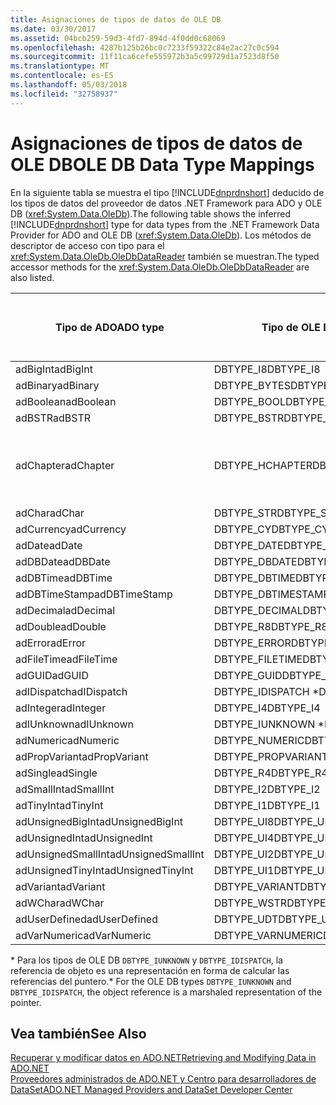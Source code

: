 ```yaml
---
title: Asignaciones de tipos de datos de OLE DB
ms.date: 03/30/2017
ms.assetid: 04bcb259-59d3-4fd7-894d-4f0dd0c68069
ms.openlocfilehash: 4287b125b26bc0c7233f59322c84e2ac27c0c594
ms.sourcegitcommit: 11f11ca6cefe555972b3a5c99729d1a7523d8f50
ms.translationtype: MT
ms.contentlocale: es-ES
ms.lasthandoff: 05/03/2018
ms.locfileid: "32758937"
---
```

# <a name="ole-db-data-type-mappings"></a><span data-ttu-id="3f7b3-102">Asignaciones de tipos de datos de OLE DB</span><span class="sxs-lookup"><span data-stu-id="3f7b3-102">OLE DB Data Type Mappings</span></span>
<span data-ttu-id="3f7b3-103">En la siguiente tabla se muestra el tipo [!INCLUDE[dnprdnshort](../../../../includes/dnprdnshort-md.md)] deducido de los tipos de datos del proveedor de datos .NET Framework para ADO y OLE DB (<xref:System.Data.OleDb>).</span><span class="sxs-lookup"><span data-stu-id="3f7b3-103">The following table shows the inferred [!INCLUDE[dnprdnshort](../../../../includes/dnprdnshort-md.md)] type for data types from the .NET Framework Data Provider for ADO and OLE DB (<xref:System.Data.OleDb>).</span></span> <span data-ttu-id="3f7b3-104">Los métodos de descriptor de acceso con tipo para el <xref:System.Data.OleDb.OleDbDataReader> también se muestran.</span><span class="sxs-lookup"><span data-stu-id="3f7b3-104">The typed accessor methods for the <xref:System.Data.OleDb.OleDbDataReader> are also listed.</span></span>  
  
|<span data-ttu-id="3f7b3-105">Tipo de ADO</span><span class="sxs-lookup"><span data-stu-id="3f7b3-105">ADO type</span></span>|<span data-ttu-id="3f7b3-106">Tipo de OLE DB</span><span class="sxs-lookup"><span data-stu-id="3f7b3-106">OLE DB type</span></span>|<span data-ttu-id="3f7b3-107">Tipo de [!INCLUDE[dnprdnshort](../../../../includes/dnprdnshort-md.md)]</span><span class="sxs-lookup"><span data-stu-id="3f7b3-107">[!INCLUDE[dnprdnshort](../../../../includes/dnprdnshort-md.md)] type</span></span>|<span data-ttu-id="3f7b3-108">Descriptor de acceso con tipo de [!INCLUDE[dnprdnshort](../../../../includes/dnprdnshort-md.md)]</span><span class="sxs-lookup"><span data-stu-id="3f7b3-108">[!INCLUDE[dnprdnshort](../../../../includes/dnprdnshort-md.md)] typed accessor</span></span>|  
|--------------|-----------------|----------------------------------------------------------------------|--------------------------------------------------------------------------------|  
|<span data-ttu-id="3f7b3-109">adBigInt</span><span class="sxs-lookup"><span data-stu-id="3f7b3-109">adBigInt</span></span>|<span data-ttu-id="3f7b3-110">DBTYPE_I8</span><span class="sxs-lookup"><span data-stu-id="3f7b3-110">DBTYPE_I8</span></span>|<span data-ttu-id="3f7b3-111">Int64</span><span class="sxs-lookup"><span data-stu-id="3f7b3-111">Int64</span></span>|<span data-ttu-id="3f7b3-112">GetInt64()</span><span class="sxs-lookup"><span data-stu-id="3f7b3-112">GetInt64()</span></span>|  
|<span data-ttu-id="3f7b3-113">adBinary</span><span class="sxs-lookup"><span data-stu-id="3f7b3-113">adBinary</span></span>|<span data-ttu-id="3f7b3-114">DBTYPE_BYTES</span><span class="sxs-lookup"><span data-stu-id="3f7b3-114">DBTYPE_BYTES</span></span>|<span data-ttu-id="3f7b3-115">Byte[]</span><span class="sxs-lookup"><span data-stu-id="3f7b3-115">Byte[]</span></span>|<span data-ttu-id="3f7b3-116">GetBytes()</span><span class="sxs-lookup"><span data-stu-id="3f7b3-116">GetBytes()</span></span>|  
|<span data-ttu-id="3f7b3-117">adBoolean</span><span class="sxs-lookup"><span data-stu-id="3f7b3-117">adBoolean</span></span>|<span data-ttu-id="3f7b3-118">DBTYPE_BOOL</span><span class="sxs-lookup"><span data-stu-id="3f7b3-118">DBTYPE_BOOL</span></span>|<span data-ttu-id="3f7b3-119">Boolean</span><span class="sxs-lookup"><span data-stu-id="3f7b3-119">Boolean</span></span>|<span data-ttu-id="3f7b3-120">GetBoolean()</span><span class="sxs-lookup"><span data-stu-id="3f7b3-120">GetBoolean()</span></span>|  
|<span data-ttu-id="3f7b3-121">adBSTR</span><span class="sxs-lookup"><span data-stu-id="3f7b3-121">adBSTR</span></span>|<span data-ttu-id="3f7b3-122">DBTYPE_BSTR</span><span class="sxs-lookup"><span data-stu-id="3f7b3-122">DBTYPE_BSTR</span></span>|<span data-ttu-id="3f7b3-123">String</span><span class="sxs-lookup"><span data-stu-id="3f7b3-123">String</span></span>|<span data-ttu-id="3f7b3-124">GetString()</span><span class="sxs-lookup"><span data-stu-id="3f7b3-124">GetString()</span></span>|  
|<span data-ttu-id="3f7b3-125">adChapter</span><span class="sxs-lookup"><span data-stu-id="3f7b3-125">adChapter</span></span>|<span data-ttu-id="3f7b3-126">DBTYPE_HCHAPTER</span><span class="sxs-lookup"><span data-stu-id="3f7b3-126">DBTYPE_HCHAPTER</span></span>|<span data-ttu-id="3f7b3-127">Compatible con `DataReader`.</span><span class="sxs-lookup"><span data-stu-id="3f7b3-127">Supported through the `DataReader`.</span></span> <span data-ttu-id="3f7b3-128">Vea [recuperar datos mediante DataReader](../../../../docs/framework/data/adonet/retrieving-data-using-a-datareader.md).</span><span class="sxs-lookup"><span data-stu-id="3f7b3-128">See [Retrieving Data Using a DataReader](../../../../docs/framework/data/adonet/retrieving-data-using-a-datareader.md).</span></span>|<span data-ttu-id="3f7b3-129">GetValue()</span><span class="sxs-lookup"><span data-stu-id="3f7b3-129">GetValue()</span></span>|  
|<span data-ttu-id="3f7b3-130">adChar</span><span class="sxs-lookup"><span data-stu-id="3f7b3-130">adChar</span></span>|<span data-ttu-id="3f7b3-131">DBTYPE_STR</span><span class="sxs-lookup"><span data-stu-id="3f7b3-131">DBTYPE_STR</span></span>|<span data-ttu-id="3f7b3-132">String</span><span class="sxs-lookup"><span data-stu-id="3f7b3-132">String</span></span>|<span data-ttu-id="3f7b3-133">GetString()</span><span class="sxs-lookup"><span data-stu-id="3f7b3-133">GetString()</span></span>|  
|<span data-ttu-id="3f7b3-134">adCurrency</span><span class="sxs-lookup"><span data-stu-id="3f7b3-134">adCurrency</span></span>|<span data-ttu-id="3f7b3-135">DBTYPE_CY</span><span class="sxs-lookup"><span data-stu-id="3f7b3-135">DBTYPE_CY</span></span>|<span data-ttu-id="3f7b3-136">Decimal</span><span class="sxs-lookup"><span data-stu-id="3f7b3-136">Decimal</span></span>|<span data-ttu-id="3f7b3-137">GetDecimal()</span><span class="sxs-lookup"><span data-stu-id="3f7b3-137">GetDecimal()</span></span>|  
|<span data-ttu-id="3f7b3-138">adDate</span><span class="sxs-lookup"><span data-stu-id="3f7b3-138">adDate</span></span>|<span data-ttu-id="3f7b3-139">DBTYPE_DATE</span><span class="sxs-lookup"><span data-stu-id="3f7b3-139">DBTYPE_DATE</span></span>|<span data-ttu-id="3f7b3-140">DateTime</span><span class="sxs-lookup"><span data-stu-id="3f7b3-140">DateTime</span></span>|<span data-ttu-id="3f7b3-141">GetDateTime()</span><span class="sxs-lookup"><span data-stu-id="3f7b3-141">GetDateTime()</span></span>|  
|<span data-ttu-id="3f7b3-142">adDBDate</span><span class="sxs-lookup"><span data-stu-id="3f7b3-142">adDBDate</span></span>|<span data-ttu-id="3f7b3-143">DBTYPE_DBDATE</span><span class="sxs-lookup"><span data-stu-id="3f7b3-143">DBTYPE_DBDATE</span></span>|<span data-ttu-id="3f7b3-144">DateTime</span><span class="sxs-lookup"><span data-stu-id="3f7b3-144">DateTime</span></span>|<span data-ttu-id="3f7b3-145">GetDateTime()</span><span class="sxs-lookup"><span data-stu-id="3f7b3-145">GetDateTime()</span></span>|  
|<span data-ttu-id="3f7b3-146">adDBTime</span><span class="sxs-lookup"><span data-stu-id="3f7b3-146">adDBTime</span></span>|<span data-ttu-id="3f7b3-147">DBTYPE_DBTIME</span><span class="sxs-lookup"><span data-stu-id="3f7b3-147">DBTYPE_DBTIME</span></span>|<span data-ttu-id="3f7b3-148">DateTime</span><span class="sxs-lookup"><span data-stu-id="3f7b3-148">DateTime</span></span>|<span data-ttu-id="3f7b3-149">GetDateTime()</span><span class="sxs-lookup"><span data-stu-id="3f7b3-149">GetDateTime()</span></span>|  
|<span data-ttu-id="3f7b3-150">adDBTimeStamp</span><span class="sxs-lookup"><span data-stu-id="3f7b3-150">adDBTimeStamp</span></span>|<span data-ttu-id="3f7b3-151">DBTYPE_DBTIMESTAMP</span><span class="sxs-lookup"><span data-stu-id="3f7b3-151">DBTYPE_DBTIMESTAMP</span></span>|<span data-ttu-id="3f7b3-152">DateTime</span><span class="sxs-lookup"><span data-stu-id="3f7b3-152">DateTime</span></span>|<span data-ttu-id="3f7b3-153">GetDateTime()</span><span class="sxs-lookup"><span data-stu-id="3f7b3-153">GetDateTime()</span></span>|  
|<span data-ttu-id="3f7b3-154">adDecimal</span><span class="sxs-lookup"><span data-stu-id="3f7b3-154">adDecimal</span></span>|<span data-ttu-id="3f7b3-155">DBTYPE_DECIMAL</span><span class="sxs-lookup"><span data-stu-id="3f7b3-155">DBTYPE_DECIMAL</span></span>|<span data-ttu-id="3f7b3-156">Decimal</span><span class="sxs-lookup"><span data-stu-id="3f7b3-156">Decimal</span></span>|<span data-ttu-id="3f7b3-157">GetDecimal()</span><span class="sxs-lookup"><span data-stu-id="3f7b3-157">GetDecimal()</span></span>|  
|<span data-ttu-id="3f7b3-158">adDouble</span><span class="sxs-lookup"><span data-stu-id="3f7b3-158">adDouble</span></span>|<span data-ttu-id="3f7b3-159">DBTYPE_R8</span><span class="sxs-lookup"><span data-stu-id="3f7b3-159">DBTYPE_R8</span></span>|<span data-ttu-id="3f7b3-160">Double</span><span class="sxs-lookup"><span data-stu-id="3f7b3-160">Double</span></span>|<span data-ttu-id="3f7b3-161">GetDouble()</span><span class="sxs-lookup"><span data-stu-id="3f7b3-161">GetDouble()</span></span>|  
|<span data-ttu-id="3f7b3-162">adError</span><span class="sxs-lookup"><span data-stu-id="3f7b3-162">adError</span></span>|<span data-ttu-id="3f7b3-163">DBTYPE_ERROR</span><span class="sxs-lookup"><span data-stu-id="3f7b3-163">DBTYPE_ERROR</span></span>|<span data-ttu-id="3f7b3-164">ExternalException</span><span class="sxs-lookup"><span data-stu-id="3f7b3-164">ExternalException</span></span>|<span data-ttu-id="3f7b3-165">GetValue()</span><span class="sxs-lookup"><span data-stu-id="3f7b3-165">GetValue()</span></span>|  
|<span data-ttu-id="3f7b3-166">adFileTime</span><span class="sxs-lookup"><span data-stu-id="3f7b3-166">adFileTime</span></span>|<span data-ttu-id="3f7b3-167">DBTYPE_FILETIME</span><span class="sxs-lookup"><span data-stu-id="3f7b3-167">DBTYPE_FILETIME</span></span>|<span data-ttu-id="3f7b3-168">DateTime</span><span class="sxs-lookup"><span data-stu-id="3f7b3-168">DateTime</span></span>|<span data-ttu-id="3f7b3-169">GetDateTime()</span><span class="sxs-lookup"><span data-stu-id="3f7b3-169">GetDateTime()</span></span>|  
|<span data-ttu-id="3f7b3-170">adGUID</span><span class="sxs-lookup"><span data-stu-id="3f7b3-170">adGUID</span></span>|<span data-ttu-id="3f7b3-171">DBTYPE_GUID</span><span class="sxs-lookup"><span data-stu-id="3f7b3-171">DBTYPE_GUID</span></span>|<span data-ttu-id="3f7b3-172">Guid</span><span class="sxs-lookup"><span data-stu-id="3f7b3-172">Guid</span></span>|<span data-ttu-id="3f7b3-173">GetGuid()</span><span class="sxs-lookup"><span data-stu-id="3f7b3-173">GetGuid()</span></span>|  
|<span data-ttu-id="3f7b3-174">adIDispatch</span><span class="sxs-lookup"><span data-stu-id="3f7b3-174">adIDispatch</span></span>|<span data-ttu-id="3f7b3-175">DBTYPE_IDISPATCH \*</span><span class="sxs-lookup"><span data-stu-id="3f7b3-175">DBTYPE_IDISPATCH \*</span></span>|<span data-ttu-id="3f7b3-176">Objeto</span><span class="sxs-lookup"><span data-stu-id="3f7b3-176">Object</span></span>|<span data-ttu-id="3f7b3-177">GetValue()</span><span class="sxs-lookup"><span data-stu-id="3f7b3-177">GetValue()</span></span>|  
|<span data-ttu-id="3f7b3-178">adInteger</span><span class="sxs-lookup"><span data-stu-id="3f7b3-178">adInteger</span></span>|<span data-ttu-id="3f7b3-179">DBTYPE_I4</span><span class="sxs-lookup"><span data-stu-id="3f7b3-179">DBTYPE_I4</span></span>|<span data-ttu-id="3f7b3-180">Int32</span><span class="sxs-lookup"><span data-stu-id="3f7b3-180">Int32</span></span>|<span data-ttu-id="3f7b3-181">GetInt32()</span><span class="sxs-lookup"><span data-stu-id="3f7b3-181">GetInt32()</span></span>|  
|<span data-ttu-id="3f7b3-182">adIUnknown</span><span class="sxs-lookup"><span data-stu-id="3f7b3-182">adIUnknown</span></span>|<span data-ttu-id="3f7b3-183">DBTYPE_IUNKNOWN \*</span><span class="sxs-lookup"><span data-stu-id="3f7b3-183">DBTYPE_IUNKNOWN \*</span></span>|<span data-ttu-id="3f7b3-184">Objeto</span><span class="sxs-lookup"><span data-stu-id="3f7b3-184">Object</span></span>|<span data-ttu-id="3f7b3-185">GetValue()</span><span class="sxs-lookup"><span data-stu-id="3f7b3-185">GetValue()</span></span>|  
|<span data-ttu-id="3f7b3-186">adNumeric</span><span class="sxs-lookup"><span data-stu-id="3f7b3-186">adNumeric</span></span>|<span data-ttu-id="3f7b3-187">DBTYPE_NUMERIC</span><span class="sxs-lookup"><span data-stu-id="3f7b3-187">DBTYPE_NUMERIC</span></span>|<span data-ttu-id="3f7b3-188">Decimal</span><span class="sxs-lookup"><span data-stu-id="3f7b3-188">Decimal</span></span>|<span data-ttu-id="3f7b3-189">GetDecimal()</span><span class="sxs-lookup"><span data-stu-id="3f7b3-189">GetDecimal()</span></span>|  
|<span data-ttu-id="3f7b3-190">adPropVariant</span><span class="sxs-lookup"><span data-stu-id="3f7b3-190">adPropVariant</span></span>|<span data-ttu-id="3f7b3-191">DBTYPE_PROPVARIANT</span><span class="sxs-lookup"><span data-stu-id="3f7b3-191">DBTYPE_PROPVARIANT</span></span>|<span data-ttu-id="3f7b3-192">Objeto</span><span class="sxs-lookup"><span data-stu-id="3f7b3-192">Object</span></span>|<span data-ttu-id="3f7b3-193">GetValue()</span><span class="sxs-lookup"><span data-stu-id="3f7b3-193">GetValue()</span></span>|  
|<span data-ttu-id="3f7b3-194">adSingle</span><span class="sxs-lookup"><span data-stu-id="3f7b3-194">adSingle</span></span>|<span data-ttu-id="3f7b3-195">DBTYPE_R4</span><span class="sxs-lookup"><span data-stu-id="3f7b3-195">DBTYPE_R4</span></span>|<span data-ttu-id="3f7b3-196">Single</span><span class="sxs-lookup"><span data-stu-id="3f7b3-196">Single</span></span>|<span data-ttu-id="3f7b3-197">GetFloat()</span><span class="sxs-lookup"><span data-stu-id="3f7b3-197">GetFloat()</span></span>|  
|<span data-ttu-id="3f7b3-198">adSmallInt</span><span class="sxs-lookup"><span data-stu-id="3f7b3-198">adSmallInt</span></span>|<span data-ttu-id="3f7b3-199">DBTYPE_I2</span><span class="sxs-lookup"><span data-stu-id="3f7b3-199">DBTYPE_I2</span></span>|<span data-ttu-id="3f7b3-200">Int16</span><span class="sxs-lookup"><span data-stu-id="3f7b3-200">Int16</span></span>|<span data-ttu-id="3f7b3-201">GetInt16()</span><span class="sxs-lookup"><span data-stu-id="3f7b3-201">GetInt16()</span></span>|  
|<span data-ttu-id="3f7b3-202">adTinyInt</span><span class="sxs-lookup"><span data-stu-id="3f7b3-202">adTinyInt</span></span>|<span data-ttu-id="3f7b3-203">DBTYPE_I1</span><span class="sxs-lookup"><span data-stu-id="3f7b3-203">DBTYPE_I1</span></span>|<span data-ttu-id="3f7b3-204">Byte</span><span class="sxs-lookup"><span data-stu-id="3f7b3-204">Byte</span></span>|<span data-ttu-id="3f7b3-205">GetByte()</span><span class="sxs-lookup"><span data-stu-id="3f7b3-205">GetByte()</span></span>|  
|<span data-ttu-id="3f7b3-206">adUnsignedBigInt</span><span class="sxs-lookup"><span data-stu-id="3f7b3-206">adUnsignedBigInt</span></span>|<span data-ttu-id="3f7b3-207">DBTYPE_UI8</span><span class="sxs-lookup"><span data-stu-id="3f7b3-207">DBTYPE_UI8</span></span>|<span data-ttu-id="3f7b3-208">UInt64</span><span class="sxs-lookup"><span data-stu-id="3f7b3-208">UInt64</span></span>|<span data-ttu-id="3f7b3-209">GetValue()</span><span class="sxs-lookup"><span data-stu-id="3f7b3-209">GetValue()</span></span>|  
|<span data-ttu-id="3f7b3-210">adUnsignedInt</span><span class="sxs-lookup"><span data-stu-id="3f7b3-210">adUnsignedInt</span></span>|<span data-ttu-id="3f7b3-211">DBTYPE_UI4</span><span class="sxs-lookup"><span data-stu-id="3f7b3-211">DBTYPE_UI4</span></span>|<span data-ttu-id="3f7b3-212">UInt32</span><span class="sxs-lookup"><span data-stu-id="3f7b3-212">UInt32</span></span>|<span data-ttu-id="3f7b3-213">GetValue()</span><span class="sxs-lookup"><span data-stu-id="3f7b3-213">GetValue()</span></span>|  
|<span data-ttu-id="3f7b3-214">adUnsignedSmallInt</span><span class="sxs-lookup"><span data-stu-id="3f7b3-214">adUnsignedSmallInt</span></span>|<span data-ttu-id="3f7b3-215">DBTYPE_UI2</span><span class="sxs-lookup"><span data-stu-id="3f7b3-215">DBTYPE_UI2</span></span>|<span data-ttu-id="3f7b3-216">UInt16</span><span class="sxs-lookup"><span data-stu-id="3f7b3-216">UInt16</span></span>|<span data-ttu-id="3f7b3-217">GetValue()</span><span class="sxs-lookup"><span data-stu-id="3f7b3-217">GetValue()</span></span>|  
|<span data-ttu-id="3f7b3-218">adUnsignedTinyInt</span><span class="sxs-lookup"><span data-stu-id="3f7b3-218">adUnsignedTinyInt</span></span>|<span data-ttu-id="3f7b3-219">DBTYPE_UI1</span><span class="sxs-lookup"><span data-stu-id="3f7b3-219">DBTYPE_UI1</span></span>|<span data-ttu-id="3f7b3-220">Byte</span><span class="sxs-lookup"><span data-stu-id="3f7b3-220">Byte</span></span>|<span data-ttu-id="3f7b3-221">GetByte()</span><span class="sxs-lookup"><span data-stu-id="3f7b3-221">GetByte()</span></span>|  
|<span data-ttu-id="3f7b3-222">adVariant</span><span class="sxs-lookup"><span data-stu-id="3f7b3-222">adVariant</span></span>|<span data-ttu-id="3f7b3-223">DBTYPE_VARIANT</span><span class="sxs-lookup"><span data-stu-id="3f7b3-223">DBTYPE_VARIANT</span></span>|<span data-ttu-id="3f7b3-224">Objeto</span><span class="sxs-lookup"><span data-stu-id="3f7b3-224">Object</span></span>|<span data-ttu-id="3f7b3-225">GetValue()</span><span class="sxs-lookup"><span data-stu-id="3f7b3-225">GetValue()</span></span>|  
|<span data-ttu-id="3f7b3-226">adWChar</span><span class="sxs-lookup"><span data-stu-id="3f7b3-226">adWChar</span></span>|<span data-ttu-id="3f7b3-227">DBTYPE_WSTR</span><span class="sxs-lookup"><span data-stu-id="3f7b3-227">DBTYPE_WSTR</span></span>|<span data-ttu-id="3f7b3-228">String</span><span class="sxs-lookup"><span data-stu-id="3f7b3-228">String</span></span>|<span data-ttu-id="3f7b3-229">GetString()</span><span class="sxs-lookup"><span data-stu-id="3f7b3-229">GetString()</span></span>|  
|<span data-ttu-id="3f7b3-230">adUserDefined</span><span class="sxs-lookup"><span data-stu-id="3f7b3-230">adUserDefined</span></span>|<span data-ttu-id="3f7b3-231">DBTYPE_UDT</span><span class="sxs-lookup"><span data-stu-id="3f7b3-231">DBTYPE_UDT</span></span>|<span data-ttu-id="3f7b3-232">no admitido</span><span class="sxs-lookup"><span data-stu-id="3f7b3-232">not supported</span></span>||  
|<span data-ttu-id="3f7b3-233">adVarNumeric</span><span class="sxs-lookup"><span data-stu-id="3f7b3-233">adVarNumeric</span></span>|<span data-ttu-id="3f7b3-234">DBTYPE_VARNUMERIC</span><span class="sxs-lookup"><span data-stu-id="3f7b3-234">DBTYPE_VARNUMERIC</span></span>|<span data-ttu-id="3f7b3-235">no admitido</span><span class="sxs-lookup"><span data-stu-id="3f7b3-235">not supported</span></span>||  
  
 <span data-ttu-id="3f7b3-236">\* Para los tipos de OLE DB `DBTYPE_IUNKNOWN` y `DBTYPE_IDISPATCH`, la referencia de objeto es una representación en forma de calcular las referencias del puntero.</span><span class="sxs-lookup"><span data-stu-id="3f7b3-236">\* For the OLE DB types `DBTYPE_IUNKNOWN` and `DBTYPE_IDISPATCH`, the object reference is a marshaled representation of the pointer.</span></span>  
  
## <a name="see-also"></a><span data-ttu-id="3f7b3-237">Vea también</span><span class="sxs-lookup"><span data-stu-id="3f7b3-237">See Also</span></span>  
 [<span data-ttu-id="3f7b3-238">Recuperar y modificar datos en ADO.NET</span><span class="sxs-lookup"><span data-stu-id="3f7b3-238">Retrieving and Modifying Data in ADO.NET</span></span>](../../../../docs/framework/data/adonet/retrieving-and-modifying-data.md)  
 [<span data-ttu-id="3f7b3-239">Proveedores administrados de ADO.NET y Centro para desarrolladores de DataSet</span><span class="sxs-lookup"><span data-stu-id="3f7b3-239">ADO.NET Managed Providers and DataSet Developer Center</span></span>](http://go.microsoft.com/fwlink/?LinkId=217917)
